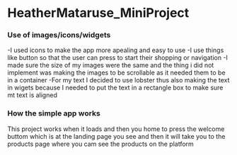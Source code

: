 # HeatherMataruse_MiniProject

### Use of images/icons/widgets
-I used icons to make the app more apealing and easy to use
-I use things like  button so that the user can press to start their shopping or 
navigation
-I made sure the size of my images were the same and the thing i did not implement was 
making the images to be scrollable as it needed them to be in a container
-For my text I decided to use lobster thus also making the text in wigets because 
I needed to put the text in a rectangle box to make sure mt text is aligned


### How the simple app works

This project works when it loads and then you home to press
the welcome buttom which is at the landing page you see 
and then it will take you to the products page where you cam see 
the products on the platform

